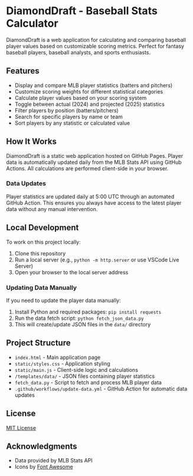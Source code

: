 # DiamondDraft - Baseball Stats Calculator

DiamondDraft is a web application for calculating and comparing baseball player values based on customizable scoring metrics. Perfect for fantasy baseball players, baseball analysts, and sports enthusiasts.

## Features

- Display and compare MLB player statistics (batters and pitchers)
- Customize scoring weights for different statistical categories
- Calculate player values based on your scoring system
- Toggle between actual (2024) and projected (2025) statistics
- Filter players by position (batters/pitchers)
- Search for specific players by name or team
- Sort players by any statistic or calculated value

## How It Works

DiamondDraft is a static web application hosted on GitHub Pages. Player data is automatically updated daily from the MLB Stats API using GitHub Actions. All calculations are performed client-side in your browser.

### Data Updates

Player statistics are updated daily at 5:00 UTC through an automated GitHub Action. This ensures you always have access to the latest player data without any manual intervention.

## Local Development

To work on this project locally:

1. Clone this repository
2. Run a local server (e.g., `python -m http.server` or use VSCode Live Server)
3. Open your browser to the local server address

### Updating Data Manually

If you need to update the player data manually:

1. Install Python and required packages: `pip install requests`
2. Run the data fetch script: `python fetch_json_data.py`
3. This will create/update JSON files in the `data/` directory

## Project Structure

- `index.html` - Main application page
- `static/styles.css` - Application styling
- `static/main.js` - Client-side logic and calculations
- `/templates/data/` - JSON files containing player statistics
- `fetch_data.py` - Script to fetch and process MLB player data
- `.github/workflows/update-data.yml` - GitHub Action for automatic data updates

## License

[MIT License](LICENSE)

## Acknowledgments

- Data provided by MLB Stats API
- Icons by [Font Awesome](https://fontawesome.com/)